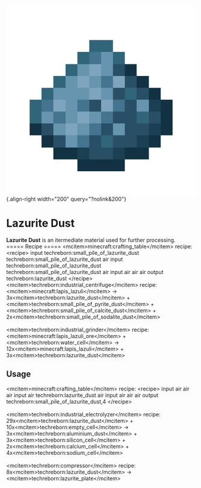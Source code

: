 ![Lazurite Dust](/media/mods/techreborn/lazurite_dust.png){.align-right width="200" query="?nolink&200"}

# Lazurite Dust

**Lazurite Dust** is an itermediate material used for further processing.\
===== Recipe ===== \<mcitem\>minecraft:crafting_table\</mcitem\> recipe: \<recipe\> input techreborn:small_pile_of_lazurite_dust techreborn:small_pile_of_lazurite_dust air input techreborn:small_pile_of_lazurite_dust techreborn:small_pile_of_lazurite_dust air input air air air output techreborn:lazurite_dust \</recipe\>\
\<mcitem\>techreborn:industrial_centrifuge\</mcitem\> recipe:\
\<mcitem\>minecraft:lapis_lazuli\</mcitem\> -\> 3x\<mcitem\>techreborn:lazurite_dust\</mcitem\> + \<mcitem\>techreborn:small_pile_of_pyrite_dust\</mcitem\> + \<mcitem\>techreborn:small_pile_of_calcite_dust\</mcitem\> + 2x\<mcitem\>techreborn:small_pile_of_sodalite_dust\</mcitem\>\
\
\<mcitem\>techreborn:industrial_grinder\</mcitem\> recipe:\
\<mcitem\>minecraft:lapis_lazuli_ore\</mcitem\> + \<mcitem\>techreborn:water_cell\</mcitem\> -\> 12x\<mcitem\>minecraft:lapis_lazuli\</mcitem\> + 3x\<mcitem\>techreborn:lazurite_dust\</mcitem\>

## Usage

\<mcitem\>minecraft:crafting_table\</mcitem\> recipe: \<recipe\> input air air air input air techreborn:lazurite_dust air input air air air output techreborn:small_pile_of_lazurite_dust,4 \</recipe\>\
\
\<mcitem\>techreborn:industrial_electrolyzer\</mcitem\> recipe:\
29x\<mcitem\>techreborn:lazurite_dust\</mcitem\> + 10x\<mcitem\>techreborn:empty_cell\</mcitem\> -\> 3x\<mcitem\>techreborn:aluminium_dust\</mcitem\> + 3x\<mcitem\>techreborn:silicon_cell\</mcitem\> + 2x\<mcitem\>techreborn:calcium_cell\</mcitem\> + 4x\<mcitem\>techreborn:sodium_cell\</mcitem\>\
\
\<mcitem\>techreborn:compressor\</mcitem\> recipe:\
8x\<mcitem\>techreborn:lazurite_dust\</mcitem\> -\> \<mcitem\>techreborn:lazurite_plate\</mcitem\>

